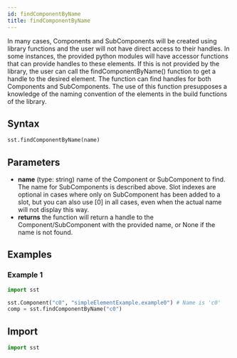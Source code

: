 ```yaml
---
id: findComponentByName
title: findComponentByName
---
```


<!---
SAND2022-6843 O
Source: sst-documentation/manuals/python
--->
In many cases, Components and SubComponents will be created using library functions and the user will not have direct access to their handles. In some instances, the provided python modules will have accessor functions that can provide handles to these elements. If this is not provided by the library, the user can call the findComponentByName() function to get a handle to the desired element. The function can find handles for both Components and SubComponents. The use of this function presupposes a knowledge of the naming convention of the elements in the build functions of the library. 

## Syntax
```python
sst.findComponentByName(name)
```

## Parameters
* **name** (type: string) name of the Component or SubComponent to find. The name for SubComponents is described above. Slot indexes are optional in cases where only on SubComponent has been added to a slot, but you can also use [0] in all cases, even when the actual name will not display this way. 
* **returns** the function will return a handle to the Component/SubComponent with the provided name, or None if the name is not found. 


## Examples

### Example 1
```python
import sst

sst.Component("c0", "simpleElementExample.example0") # Name is 'c0'
comp = sst.findComponentByName("c0")
```

## Import
```python
import sst
```